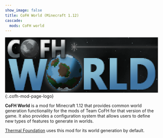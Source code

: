 ```yaml
---
show_image: false
title: CoFH World (Minecraft 1.12)
cascade:
  mods: CoFH world
---
```


![CoFH World logo](/assets/images/logos/1.12/cofh-world.png){:.cofh-mod-page-logo}


**CoFH World** is a mod for Minecraft 1.12 that provides common world generation
functionality for the mods of Team CoFH for that version of the game. It also
provides a configuration system that allows users to define new types of
features to generate in worlds.

[Thermal Foundation](../../thermal-foundation/) uses this mod for its world
generation by default.
